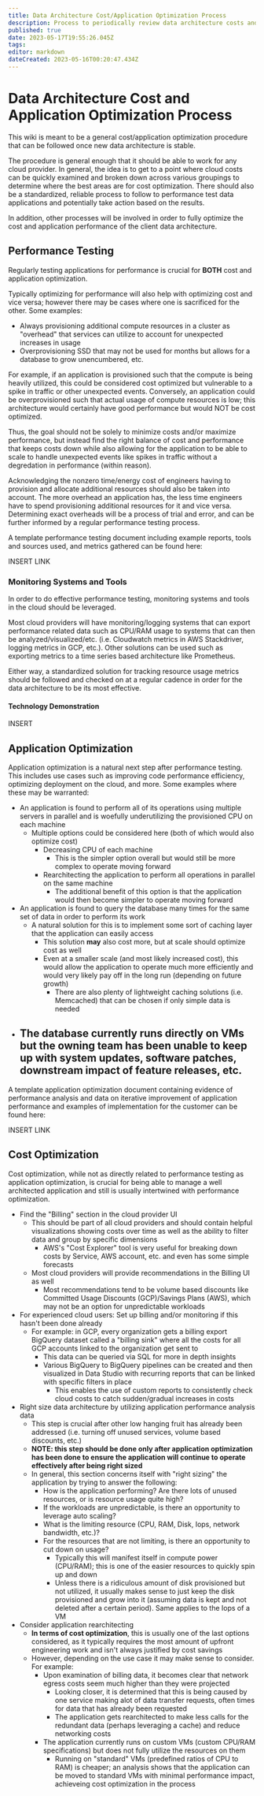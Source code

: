 ```yaml
---
title: Data Architecture Cost/Application Optimization Process
description: Process to periodically review data architecture costs and provide recommendations for cost optimization as well as perform testing to determine how data applications can be optimizerd
published: true
date: 2023-05-17T19:55:26.045Z
tags: 
editor: markdown
dateCreated: 2023-05-16T00:20:47.434Z
---
```


# Data Architecture Cost and Application Optimization Process

This wiki is meant to be a general cost/application optimization procedure that can be followed once new data architecture is stable.

The procedure is general enough that it should be able to work for any cloud provider. In general, the idea is to get to a point where cloud costs can be quickly examined and broken down across various groupings to determine where the best areas are for cost optimization. There should also be a standardized, reliable process to follow to performance test data applications and potentially take action based on the results.

In addition, other processes will be involved in order to fully optimize the cost and application performance of the client data architecture.

## Performance Testing

Regularly testing applications for performance is crucial for **BOTH** cost and application optimization. 

Typically optimizing for performance will also help with optimizing cost and vice versa; however there may be cases where one is sacrificed for the other. Some examples:
- Always provisioning additional compute resources in a cluster as "overhead" that services can utilize to account for unexpected increases in usage
- Overprovisioning SSD that may not be used for months but allows for a database to grow unencumbered, etc. 

For example, if an application is provisioned such that the compute is being heavily utilized, this could be considered cost optimized but vulnerable to a spike in traffic or other unexpected events. Conversely, an application could be overprovisioned such that actual usage of compute resources is low; this architecture would certainly have good performance but would NOT be cost optimized.

Thus, the goal should not be solely to minimize costs and/or maximize performance, but instead find the right balance of cost and performance that keeps costs down while also allowing for the application to be able to scale to handle unexpected events like spikes in traffic without a degredation in performance (within reason). 

Acknowledging the nonzero time/energy cost of engineers having to provision and allocate additional resources should also be taken into account. The more overhead an application has, the less time engineers have to spend provisioning additional resources for it and vice versa. Determining exact overheads will be a process of trial and error, and can be further informed by a regular performance testing process.

A template performance testing document including example reports, tools and sources used, and metrics gathered can be found here: 

INSERT LINK

### Monitoring Systems and Tools

In order to do effective performance testing, monitoring systems and tools in the cloud should be leveraged. 

Most cloud providers will have monitoring/logging systems that can export performance related data such as CPU/RAM usage to systems that can then be analyzed/visualized/etc. (i.e. Cloudwatch metrics in AWS Stackdriver, logging metrics in GCP, etc.). Other solutions can be used such as exporting metrics to a time series based architecture like Prometheus.

Either way, a standardized solution for tracking resource usage metrics should be followed and checked on at a regular cadence in order for the data architecture to be its most effective.

#### Technology Demonstration

INSERT


## Application Optimization

Application optimization is a natural next step after performance testing. This includes use cases such as improving code performance efficiency, optimizing deployment on the cloud, and more. Some examples where these may be warranted:
- An application is found to perform all of its operations using multiple servers in parallel and is woefully underutilizing the provisioned CPU on each machine
  - Multiple options could be considered here (both of which would also optimize cost)
    - Decreasing CPU of each machine
      - This is the simpler option overall but would still be more complex to operate moving forward
    - Rearchitecting the application to perform all operations in parallel on the same machine
      - The additional benefit of this option is that the application would then become simpler to operate moving forward
- An application is found to query the database many times for the same set of data in order to perform its work
  - A natural solution for this is to implement some sort of caching layer that the application can easily access
    - This solution **may** also cost more, but at scale should optimize cost as well
    - Even at a smaller scale (and most likely increased cost), this would allow the application to operate much more efficiently and would very likely pay off in the long run (depending on future growth)
      - There are also plenty of lightweight caching solutions (i.e. Memcached) that can be chosen if only simple data is needed
- The database currently runs directly on VMs but the owning team has been unable to keep up with system updates, software patches, downstream impact of feature releases, etc.
  - 


A template application optimization document containing evidence of performance analysis and data on iterative improvement of application performance and examples of implementation for the customer can be found here:

INSERT LINK

## Cost Optimization

Cost optimization, while not as directly related to performance testing as application optimization, is crucial for being able to manage a well architected application and still is usually intertwined with performance optimization.

- Find the "Billing" section in the cloud provider UI
  - This should be part of all cloud providers and should contain helpful visualizations showing costs over time as well as the ability to filter data and group by specific dimensions
    - AWS's "Cost Explorer" tool is very useful for breaking down costs by Service, AWS account, etc. and even has some simple forecasts
  - Most cloud providers will provide recommendations in the Billing UI as well
    - Most recommendations tend to be volume based discounts like Committed Usage Discounts (GCP)/Savings Plans (AWS), which may not be an option for unpredictable workloads
- For experienced cloud users: Set up billing and/or monitoring if this hasn't been done already
  - For example: in GCP, every organization gets a billing export BigQuery dataset called a "billing sink" where all the costs for all GCP accounts linked to the organization get sent to
    - This data can be queried via SQL for more in depth insights
    - Various BigQuery to BigQuery pipelines can be created and then visualized in Data Studio with recurring reports that can be linked with specific filters in place
      - This enables the use of custom reports to consistently check cloud costs to catch sudden/gradual increases in costs
- Right size data architecture by utilizing application performance analysis data
  - This step is crucial after other low hanging fruit has already been addressed (i.e. turning off unused services, volume based discounts, etc.)
  - **NOTE: this step should be done only after application optimization has been done to ensure the application will continue to operate effectively after being right sized**
  - In general, this section concerns itself with "right sizing" the application by trying to answer the following:
    - How is the application performing? Are there lots of unused resources, or is resource usage quite high?
    - If the workloads are unpredictable, is there an opportunity to leverage auto scaling?
    - What is the limiting resource (CPU, RAM, Disk, Iops, network bandwidth, etc.)?
    - For the resources that are not limiting, is there an opportunity to cut down on usage? 
      - Typically this will manifest itself in compute power (CPU/RAM); this is one of the easier resources to quickly spin up and down
      - Unless there is a ridiculous amount of disk provisioned but not utilized, it usually makes sense to just keep the disk provisioned and grow into it (assuming data is kept and not deleted after a certain period). Same applies to the Iops of a VM
- Consider application rearchitecting
  - **In terms of cost optimization**, this is usually one of the last options considered, as it typically requires the most amount of upfront engineering work and isn't always justified by cost savings
  - However, depending on the use case it may make sense to consider. For example:
    - Upon examination of billing data, it becomes clear that network egress costs seem much higher than they were projected
      - Looking closer, it is determined that this is being caused by one service making alot of data transfer requests, often times for data that has already been requested
      - The application gets rearchitected to make less calls for the redundant data (perhaps leveraging a cache) and reduce networking costs
    - The application currently runs on custom VMs (custom CPU/RAM specifications) but does not fully utilize the resources on them
      - Running on "standard" VMs (predefined ratios of CPU to RAM) is cheaper; an analysis shows that the application can be moved to standard VMs with minimal performance impact, achieveing cost optimization in the process